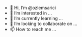 - 👋 Hi, I’m @ozlemsarici
- 👀 I’m interested in ...
- 🌱 I’m currently learning ...
- 💞️ I’m looking to collaborate on ...
- 📫 How to reach me ...

<!---
ozlemsarici/ozlemsarici is a ✨ special ✨ repository because its `README.md` (this file) appears on your GitHub profile.
You can click the Preview link to take a look at your changes.
--->

